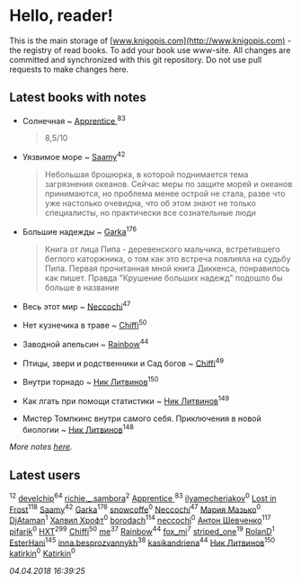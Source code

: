 # Hello, reader!
This is the main storage of [www.knigopis.com](http://www.knigopis.com) - the registry of read books.
To add your book use www-site. All changes are committed and synchronized with this git repository.
Do not use pull requests to make changes here.


## Latest books with notes
* Солнечная ~ [Apprentice ](users/528/52821952-vkontakte)<sup>83</sup>
    > 8,5/10

* Уязвимое море ~ [Saamy](users/115/115226508-vkontakte)<sup>42</sup>
    > Небольшая брошюрка, в которой поднимается тема загрязнения  океанов. Сейчас меры по защите морей и океанов принимаются, но проблема менее острой не стала, разве что уже настолько очевидна, что об этом знают не только специалисты, но практически все сознательные люди

* Большие надежды ~ [Garka](users/115/115753719718250012620-google)<sup>176</sup>
    > Книга от лица Пипа - деревенского мальчика, встретившего беглого каторжника, о том как это встреча повлияла на судьбу Пипа. Первая прочитанная мной книга Диккенса, понравилось как пишет. Правда "Крушение больших надежд" подошло бы больше в название

* Весь этот мир ~ [Neccochi](users/126/12601720503917094896-mailru)<sup>47</sup>

* Нет кузнечика в траве ~ [Chiffi](users/105/105831994080785626680-google)<sup>50</sup>

* Заводной апельсин ~ [Rainbow](users/109/109787328219839805802-google)<sup>44</sup>

* Птицы, звери и родственники        и    Сад богов ~ [Chiffi](users/105/105831994080785626680-google)<sup>49</sup>

* Внутри торнадо ~ [Ник Литвинов](users/241/241974816-vkontakte)<sup>150</sup>

* Как лгать при помощи статистики ~ [Ник Литвинов](users/241/241974816-vkontakte)<sup>149</sup>

* Мистер Томпкинс внутри самого себя. Приключения в новой биологии ~ [Ник Литвинов](users/241/241974816-vkontakte)<sup>148</sup>


_More notes [here](latest_books_with_notes.md)._


## Latest users
[](users/115/115826717712507836033-google)<sup>12</sup> 
[develchip](users/852/85203415-vkontakte)<sup>64</sup> 
[richie._.sambora](users/203/2033580363583983-facebook)<sup>2</sup> 
[Apprentice ](users/528/52821952-vkontakte)<sup>83</sup> 
[ilyamecheriakov](users/176/176759837-vkontakte)<sup>0</sup> 
[Lost in Frost](users/103/103293621948650602575-google)<sup>118</sup> 
[Saamy](users/115/115226508-vkontakte)<sup>42</sup> 
[Garka](users/115/115753719718250012620-google)<sup>176</sup> 
[snowcoffe](users/102/102767416-vkontakte)<sup>0</sup> 
[Neccochi](users/126/12601720503917094896-mailru)<sup>47</sup> 
[Мария Мазько](users/997/997901511979140838-mailru)<sup>0</sup> 
[DjAtaman](users/106/106309223005338857765-google)<sup>1</sup> 
[Халвил Хрофт](users/180/18087548654675765361-mailru)<sup>0</sup> 
[borodach](users/157/15706320-vkontakte)<sup>114</sup> 
[neccochi](users/667/66767060-vkontakte)<sup>0</sup> 
[Антон Шевченко](users/339/339786161-vkontakte)<sup>117</sup> 
[ pifarik](users/100/100006392211781937215-google)<sup>0</sup> 
[HXT](users/100/100002563462782-facebook)<sup>299</sup> 
[Chiffi](users/105/105831994080785626680-google)<sup>50</sup> 
[me](users/381/381417697-yandex)<sup>37</sup> 
[Rainbow](users/109/109787328219839805802-google)<sup>44</sup> 
[fox_mi](users/220/220022778-vkontakte)<sup>7</sup> 
[striped_one](users/249/249815548-vkontakte)<sup>19</sup> 
[RolanD](users/174/17491858816989224292-mailru)<sup>1</sup> 
[EsterHani](users/305/30558181-vkontakte)<sup>145</sup> 
[inna.besprozvannykh](users/733/73323849-yandex)<sup>38</sup> 
[kasikandriena](users/152/152488954-vkontakte)<sup>44</sup> 
[Ник Литвинов](users/241/241974816-vkontakte)<sup>150</sup> 
[katirkin](users/104/10432558-vkontakte)<sup>0</sup> 
[Katirkin](users/102/10203861245118662-facebook)<sup>0</sup> 


_04.04.2018 16:39:25_
